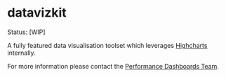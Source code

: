 # datavizkit

Status: [WIP]

A fully featured data visualisation toolset which leverages [Highcharts](http://www.highcharts.com/) internally.

For more information please contact the [Performance Dashboards Team](mailto:performance-dashboard@digital.gov.au).
